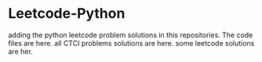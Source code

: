 # Leetcode-Python
adding the python leetcode problem solutions in this repositories. 
The code files are here.
all CTCI problems solutions are here.
some leetcode solutions are her.







































































































































































































































































































































































































































































































































